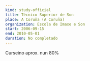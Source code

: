 ```yaml
---
kind: study-official
title: Técnico Superior de Son
place: A Coruña (A Coruña)
organization: Escola de Imaxe e Son
start: 2006-09-15
end: 2010-05-01
duration: No completado
---
```

Curseino aprox. nun 80%

